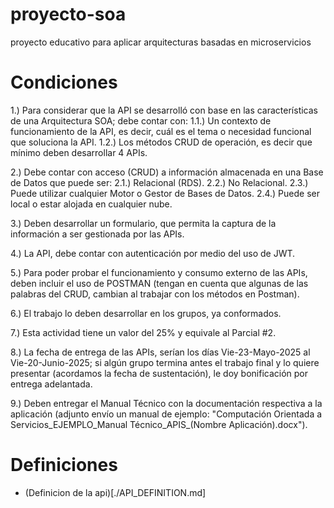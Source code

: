 # proyecto-soa
proyecto educativo para aplicar arquitecturas basadas en microservicios

# Condiciones
 
1.)  Para considerar que la API se desarrolló con base en las características de una Arquitectura SOA; debe contar con:
    1.1.) Un contexto de funcionamiento de la API, es decir, cuál es el tema o necesidad funcional que soluciona la API.
    1.2.) Los métodos CRUD de operación, es decir que mínimo deben desarrollar 4 APIs.
 
2.) Debe contar con acceso (CRUD) a información almacenada en una Base de Datos que puede ser:
    2.1.) Relacional (RDS).
    2.2.) No Relacional.
    2.3.) Puede utilizar cualquier Motor o Gestor de Bases de Datos.
    2.4.) Puede ser local o estar alojada en cualquier nube.
 
3.) Deben desarrollar un formulario, que permita la captura de la información a ser gestionada por las APIs.
 
4.) La API, debe contar con autenticación por medio del uso de JWT.
 
5.) Para poder probar el funcionamiento y consumo externo de las APIs, deben incluir el uso de POSTMAN (tengan en cuenta que algunas de las palabras del CRUD, cambian al trabajar con los métodos en Postman).
 
6.) El trabajo lo deben desarrollar en los grupos, ya conformados.
 
7.) Esta actividad tiene un valor del 25% y equivale al Parcial #2.
 
8.) La fecha de entrega de las APIs, serían los días Vie-23-Mayo-2025 al Vie-20-Junio-2025; si algún grupo termina antes el trabajo final y lo quiere presentar (acordamos la fecha de sustentación), le doy bonificación por entrega adelantada.
 
9.) Deben entregar el Manual Técnico con la documentación respectiva a la aplicación (adjunto envío un manual de ejemplo: "Computación Orientada a Servicios_EJEMPLO_Manual Técnico_APIS_(Nombre Aplicación).docx").

# Definiciones 
- (Definicion de la api)[./API_DEFINITION.md]
